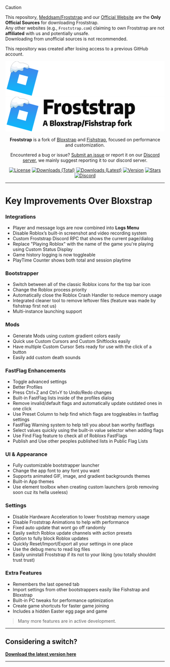> [!CAUTION]
> This repository, [Meddsam/Froststrap](https://github.com/Meddsam/Froststrap) and our [Official Website](https://realmeddsam.github.io/Froststrap-Website/) are the **Only Official Sources** for downloading Froststrap.  
> Any other websites (e.g., `Froststrap.com`) claiming to own Froststrap are not **affiliated** with us and potentially unsafe.  
> Downloading from unofficial sources is not recommended.
>
> This repository was created after losing access to a previous GitHub account.

<p align="center">
    <img src="https://github.com/RealMeddsam/Froststrap/raw/main/Images/Bloxstrap-full-dark.png#gh-dark-mode-only" width="700">
    <img src="https://github.com/RealMeddsam/Froststrap/raw/main/Images/Bloxstrap-full-light.png#gh-light-mode-only" width="700">
</p>

<div align="center">

**Froststrap** is a fork of [Bloxstrap](https://github.com/pizzaboxer/bloxstrap) and [Fishstrap](https://github.com/fishstrap/Fishstrap), focused on performance and customization.

Encountered a bug or issue? [Submit an issue](https://github.com/RealMeddsam/Froststrap/issues/new/choose) or report it on our [Discord server](https://discord.gg/KdR9vpRcUN), we mainly suggest reporting it to our discord server.

[![License][badge-repo-license]][repo-license]
[![Downloads (Total)][badge-repo-downloads-total]][repo-releases]
[![Downloads (Latest)][badge-repo-downloads]][repo-releases]
[![Version][badge-repo-latest]][repo-latest]
[![Stars][badge-repo-stars]][repo-stargazer]
[![Discord][badge-discord]][discord-invite]


</div>

---

# Key Improvements Over Bloxstrap

### Integrations
- Player and message logs are now combined into **Logs Menu**
- Disable Roblox’s built-in screenshot and video recording system
- Custom Froststrap Discord RPC that shows the current page/dialog
- Replace "Playing Roblox" with the name of the game you're playing using Custom Status Display
- Game history logging is now toggleable
- PlayTime Counter shows both total and session playtime

### Bootstrapper
- Switch between all of the classic Roblox icons for the top bar icon
- Change the Roblox process priority
- Automatically close the Roblox Crash Handler to reduce memory usage
- Integrated cleaner tool to remove leftover files (feature was made by fishstrap first not us)
- Multi-instance launching support

### Mods
- Generate Mods using custom gradient colors easily
- Quick use Custom Cursors and Custom Shiftlocks easily
- Have multiple Custom Cursor Sets ready for use with the click of a button
- Easily add custom death sounds

### FastFlag Enhancements
- Toggle advanced settings
- Better Profiles
- Press Ctrl+Z and Ctrl+Y to Undo/Redo changes
- Built-in FastFlag lists inside of the profiles dialog
- Remove invalid/default flags and automatically update outdated ones in one click
- Use Preset Column to help find which flags are toggleables in fastflag settings
- FastFlag Warning system to help tell you about ban worthy fastflags
- Select values quickly using the built-in value selector when adding flags
- Use Find Flag feature to check all of Robloxs FastFlags
- Publish and Use other peoples published lists in Public Flag Lists

### UI & Appearance
- Fully customizable bootstrapper launcher
- Change the app font to any font you want
- Supports animated GIF, image, and gradient backgrounds themes
- Built-in App themes
- Use element toolbox when creating custom launchers (prob removing soon cuz its hella useless) 

### Settings
- Disable Hardware Acceleration to lower froststrap memory usage
- Disable Froststrap Animations to help with performance
- Fixed auto update that wont go off randomly
- Easily switch Roblox update channels with action presets
- Option to fully block Roblox updates
- Quickly Reset/Import/Export all your settings in one place
- Use the debug menu to read log files
- Easily uninstall Froststrap if its not to your liking (you totally shouldnt trust trust)

### Extra Features
- Remembers the last opened tab
- Import settings from other bootstrappers easily like Fishstrap and Bloxstrap
- Built-in PC tweaks for performance optimization
- Create game shortcuts for faster game joining
- Includes a hidden Easter egg page and game

> Many more features are in active development.

---

## Considering a switch?

[**Download the latest version here**][repo-latest]

---

<!-- Badge Definitions -->
[badge-repo-license]:         https://img.shields.io/github/license/RealMeddsam/Froststrap?style=flat&color=37add9
[badge-repo-downloads]:       https://img.shields.io/github/downloads/RealMeddsam/Froststrap/latest/total?style=flat&color=37add9
[badge-repo-downloads-total]: https://img.shields.io/github/downloads/RealMeddsam/Froststrap/total?style=flat&color=37add9
[badge-repo-latest]:          https://img.shields.io/github/v/release/RealMeddsam/Froststrap?style=flat&color=37add9
[badge-repo-stars]:           https://img.shields.io/github/stars/RealMeddsam/Froststrap?style=flat&color=37add9
[badge-discord]:              https://img.shields.io/discord/1364660238963179520?style=flat&label=discord&color=5865f2

[repo-license]:  https://github.com/RealMeddsam/Froststrap/blob/main/LICENSE
[repo-actions]:  https://github.com/RealMeddsam/Froststrap/actions
[repo-releases]: https://github.com/RealMeddsam/Froststrap/releases
[repo-latest]:   https://github.com/RealMeddsam/Froststrap/releases/latest
[repo-stargazer]:   https://github.com/RealMeddsam/Froststrap/stargazers

[discord-invite]:  https://discord.gg/KdR9vpRcUN
